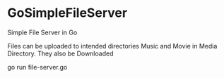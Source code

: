 <meta name="google-site-verification" content="DdFCSChTBhEi3ZNZoWPTAYjybV6j3i5ppd4IUmkmv1M" />

# GoSimpleFileServer
Simple File Server in Go 

Files can be uploaded to intended directories Music and Movie in Media Directory. They also be Downloaded


go run file-server.go
